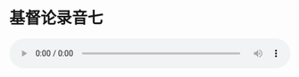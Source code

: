# 基督论录音七

<audio style="width: 100%;" preload="false" controls controlslist="nodownload"><source src="//file.simai.life/audio/mp3/old/27398.mp3" type="audio/mpeg">Your browser does not support the audio element.</audio>



